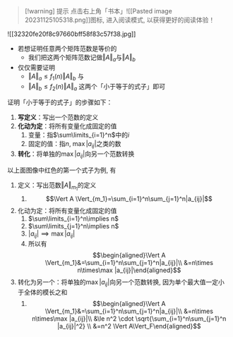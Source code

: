 
>[!warning] 提示
>点击右上角「书本」![[Pasted image 20231125105318.png]]图标, 进入阅读模式, 以获得更好的阅读体验！


![[32320fe20f8c97660bff58f83c57f38.jpg]]

- 若想证明任意两个矩阵范数是等价的
	- 我们把这两个矩阵范数记做$\Vert A \Vert_{a}$与$\Vert A \Vert_{b}$ 
- 仅仅需要证明
	- $\Vert A \Vert_{a}\le f_1(n)\Vert A \Vert_{b}$ 与
	- $\Vert A \Vert_{b}\le f_2(n)\Vert A \Vert_{a}$ 这两个「小于等于的式子」即可

证明「小于等于的式子」的步骤如下：
1. **写定义**：写出一个范数的定义
2. **化动为定**：将所有变量化成固定的值
	1. 变量：指$\sum\limits_{i=1}^n$中的$i$
	2. 固定的值：指$n$, $\max |a_{ij}|$之类的数
3. **转化**：将单独的$\max |a_{ij}$|向另一个范数转换

以上面图像中红色的第一个式子为例, 有
1. 定义：写出范数$\Vert A \Vert_{m_1}$的定义
	1. $$\Vert A \Vert_{m_1}=\sum_{i=1}^n\sum_{j=1}^n|a_{ij}|$$
2. 化动为定：将所有变量化成固定的值
	1. $\sum\limits_{i=1}^n\implies n$ 
	2. $\sum\limits_{j=1}^n\implies n$ 
	3. $|a_{ij}|\implies \max |a_{ij}|$ 
	4. 所以有$$\begin{aligned}\Vert A \Vert_{m_1}&=\sum_{i=1}^n\sum_{j=1}^n|a_{ij}|\\ &=n\times n\times\max |a_{ij}|\end{aligned}$$ 
3. 转化为另一个：将单独的$\max |a_{ij}$|向另一个范数转换, 因为单个最大值一定小于全体的模长之和
	1. $$\begin{aligned}\Vert A \Vert_{m_1}&=\sum_{i=1}^n\sum_{j=1}^n|a_{ij}|\\ &=n\times n\times\max |a_{ij}|\\ &\le n^2 \cdot \sqrt{\sum_{i=1}^n\sum_{j=1}^n |a_{ij}|^2} \\ &=n^2 \Vert A\Vert_F\end{aligned}$$
